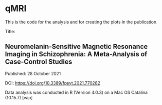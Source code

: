 # qMRI

This is the code for the analysis and for creating the plots in the publication.

Title:
## Neuromelanin-Sensitive Magnetic Resonance Imaging in Schizophrenia: A Meta-Analysis of Case-Control Studies

Published: 28 October 2021

DOI: https://doi.org/10.3389/fpsyt.2021.770282

Data analysis was conducted in R (Version 4.0.3) on a Mac OS Catalina (10.15.7) [wip]



